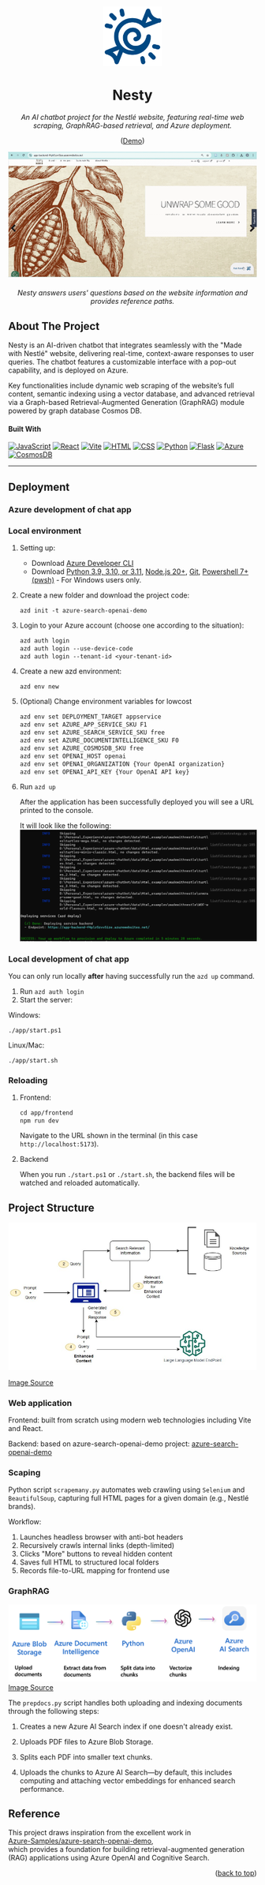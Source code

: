 <a name="readme-top"></a>

<!-- PROJECT LOGO -->
<br />
<div align="center">

  <a>
    <img src="demo/nesty.svg" alt="Logo" width="120" height="120">
  </a>

<h1 align="center">Nesty</h1>

  <p align="center" style="font-style: italic;">
    An AI chatbot project for the Nestlé website, featuring real-time web scraping, GraphRAG-based retrieval, and Azure deployment.
  </p>
  <p align="center">(<a href="https://app-backend-f4plr5zvv5ize.azurewebsites.net/">Demo</a>)</p>

</div>

<div align="center" style="text-align:center;">
  <img src="demo/demo.gif" alt="Demo" width="700" height="auto">
  <div style="margin-top: 20px;"></div>
  <figcaption style="text-align:center"><em>Nesty answers users' questions based on the website information and provides reference paths.</em></figcaption>
</div>

<!-- ABOUT THE PROJECT -->
## About The Project

Nesty is an AI-driven chatbot that integrates seamlessly with the "Made with Nestlé" website, delivering real-time, context-aware responses to user queries. The chatbot features a customizable interface with a pop-out capability, and is deployed on Azure.

Key functionalities include dynamic web scraping of the website’s full content, semantic indexing using a vector database, and advanced retrieval via a Graph-based Retrieval-Augmented Generation (GraphRAG) module powered by graph database Cosmos DB. 

#### Built With
[![JavaScript][JavaScript]][JavaScript-url]
[![React][React]][React-url]
[![Vite][Vite]][Vite-url]
[![HTML][HTML]][HTML-url]
[![CSS][CSS]][CSS-url]
[![Python][Python]][Python-url]
[![Flask][Flask]][Flask-url]
[![Azure][Azure]][Azure-url]
[![CosmosDB][CosmosDB]][CosmosDB-url]

---

## Deployment

### Azure development of chat app

### Local environment

1. Setting up:

    - Download [Azure Developer CLI](https://aka.ms/azure-dev/install)
    - Download [Python 3.9, 3.10, or 3.11](https://www.python.org/downloads/), [Node.js 20+](https://nodejs.org/download/), [Git](https://git-scm.com/downloads), [Powershell 7+ (pwsh)](https://github.com/powershell/powershell) - For Windows users only.

2. Create a new folder and download the project code:

    ```shell
    azd init -t azure-search-openai-demo
    ```

3. Login to your Azure account (choose one according to the situation):

    ```shell
    azd auth login
    azd auth login --use-device-code
    azd auth login --tenant-id <your-tenant-id>
    ```

4. Create a new azd environment:

    ```shell
    azd env new
    ```

5. (Optional) Change environment variables for lowcost

    ```plaintext
    azd env set DEPLOYMENT_TARGET appservice
    azd env set AZURE_APP_SERVICE_SKU F1
    azd env set AZURE_SEARCH_SERVICE_SKU free
    azd env set AZURE_DOCUMENTINTELLIGENCE_SKU F0
    azd env set AZURE_COSMOSDB_SKU free
    azd env set OPENAI_HOST openai
    azd env set OPENAI_ORGANIZATION {Your OpenAI organization}
    azd env set OPENAI_API_KEY {Your OpenAI API key}
    ```

6. Run `azd up` 

    After the application has been successfully deployed you will see a URL printed to the console.  

    It will look like the following:
    !['Output from running azd up'](demo/deploy.png)


### Local development of chat app

You can only run locally **after** having successfully run the `azd up` command.

1. Run `azd auth login`
2. Start the server:

  Windows:

  ```shell
  ./app/start.ps1
  ```

  Linux/Mac:

  ```shell
  ./app/start.sh
  ```

### Reloading

1. Frontend:

    ```shell
    cd app/frontend
    npm run dev
    ```

    Navigate to the URL shown in the terminal (in this case `http://localhost:5173`).


2. Backend

    When you run `./start.ps1` or `./start.sh`, the backend files will be watched and reloaded automatically.


## Project Structure

![Chatbot architecture overview](/demo/rag.jpg)

[Image Source](https://docs.aws.amazon.com/sagemaker/latest/dg/jumpstart-foundation-models-customize-rag.html)

### Web application
Frontend: built from scratch using modern web technologies including Vite and React.

Backend: based on azure-search-openai-demo project: [azure-search-openai-demo](https://github.com/Azure-Samples/azure-search-openai-demo)

### Scaping

Python script `scrapemany.py` automates web crawling using `Selenium` and `BeautifulSoup`, capturing full HTML pages for a given domain (e.g., Nestlé brands).

Workflow:

1. Launches headless browser with anti-bot headers
2. Recursively crawls internal links (depth-limited)
3. Clicks "More" buttons to reveal hidden content
4. Saves full HTML to structured local folders
5. Records file-to-URL mapping for frontend use

### GraphRAG
![Diagram of the indexing process](demo/diagram_prepdocs.png)
[Image Source](https://github.com/Azure-Samples/azure-search-openai-demo/blob/main/docs/images/diagram_prepdocs.png)  

The `prepdocs.py` script handles both uploading and indexing documents through the following steps:

1. Creates a new Azure AI Search index if one doesn't already exist.

2. Uploads PDF files to Azure Blob Storage.

3. Splits each PDF into smaller text chunks.

4. Uploads the chunks to Azure AI Search—by default, this includes computing and attaching vector embeddings for enhanced search performance.



<!-- Inspiration -->
## Reference

This project draws inspiration from the excellent work in  
[Azure-Samples/azure-search-openai-demo](https://github.com/Azure-Samples/azure-search-openai-demo/tree/main),  
which provides a foundation for building retrieval-augmented generation (RAG) applications using Azure OpenAI and Cognitive Search.


<p align="right">(<a href="#readme-top">back to top</a>)</p>



<!-- MARKDOWN LINKS & IMAGES -->
<!-- Badge Links -->
[JavaScript]: https://img.shields.io/badge/JavaScript-F7DF1E?style=for-the-badge&logo=javascript&logoColor=black
[JavaScript-url]: https://www.javascript.com/

[React]: https://img.shields.io/badge/React-20232A?style=for-the-badge&logo=react&logoColor=61DAFB
[React-url]: https://reactjs.org/

[Vite]: https://img.shields.io/badge/Vite-646CFF?style=for-the-badge&logo=vite&logoColor=white
[Vite-url]: https://vitejs.dev/

[HTML]: https://img.shields.io/badge/HTML5-E34F26?style=for-the-badge&logo=html5&logoColor=white
[HTML-url]: https://html.com/

[CSS]: https://img.shields.io/badge/CSS3-1572B6?style=for-the-badge&logo=css3&logoColor=white
[CSS-url]: https://css3.com/

[Python]: https://img.shields.io/badge/Python-3776AB?style=for-the-badge&logo=python&logoColor=white
[Python-url]: https://www.python.org/

[Flask]: https://img.shields.io/badge/Flask-000000?style=for-the-badge&logo=flask&logoColor=white
[Flask-url]: https://flask.palletsprojects.com/

[Neo4j]: https://img.shields.io/badge/Neo4j-008CC1?style=for-the-badge&logo=neo4j&logoColor=white
[Neo4j-url]: https://neo4j.com/

[Azure]: https://img.shields.io/badge/Microsoft%20Azure-0089D6?style=for-the-badge&logo=azure&logoColor=white
[Azure-url]: https://azure.microsoft.com/
[CosmosDB]: https://img.shields.io/badge/Microsoft%20Azure%20Cosmos%20DB-FFB900?style=for-the-badge&logo=cosmosdb&logoColor=white
[CosmosDB-url]: https://azure.microsoft.com/en-us/products/cosmos-db/
